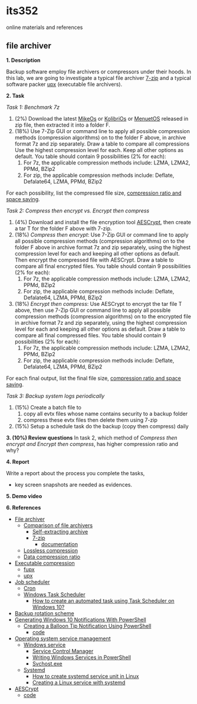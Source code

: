 # its352
online materials and references

## file archiver

**1. Description**

Backup software employ file archivers or compressors under their hoods. In this lab, we are going to investigate a typical file archiver [7-zip](https://www.7-zip.org/) and a typical software packer [upx](https://upx.github.io/) (executable file archivers).

**2. Task**

*Task 1: Benchmark 7z*

1. (2%) Download the latest [MikeOs](http://mikeos.sourceforge.net/) or [KolibriOs](https://kolibrios.org/) or [MenuetOS](http://menuetos.net/) released in zip file, then extracted it into a folder F.
2. (18%) Use 7-Zip GUI or command line to apply all possible compression methods (compression algorithms) on to the folder F above, in archive format 7z and zip separately. Draw a table to compare all compressions Use the highest compression level for each. Keep all other options as default. You table should contain 9 possibilities (2% for each):
   1. For 7z, the applicable compression methods include: LZMA, LZMA2, PPMd, BZip2
   2. For zip, the applicable compression methods include: Deflate, Defalate64, LZMA, PPMd, BZip2

For each possibility, list the compressed file size, [compression ratio and space saving](https://en.wikipedia.org/wiki/Data_compression_ratio).

*Task 2: Compress then encrypt vs. Encrypt then compress*

1. (4%) Download and install the file encryption tool [AESCrypt](https://www.aescrypt.com/), then create a tar T for the folder F above with 7-zip. 
2. (18%) *Compress then encrypt*: Use 7-Zip GUI or command line to apply all possible compression methods (compression algorithms) on to the folder F above in archive format 7z and zip separately, using the highest compression level for each and keeping all other options as default. Then encrypt the compressed file with AESCrypt. Draw a table to compare all final encrypted files. You table should contain 9 possibilities (2% for each):
   1. For 7z, the applicable compression methods include: LZMA, LZMA2, PPMd, BZip2
   2. For zip, the applicable compression methods include: Deflate, Defalate64, LZMA, PPMd, BZip2
3. (18%) *Encrypt then compress*: Use AESCrypt to encrypt the tar file T above, then use 7-Zip GUI or command line to apply all possible compression methods (compression algorithms) on to the encrypted file in archive format 7z and zip separately, using the highest compression level for each and keeping all other options as default.  Draw a table to compare all final compressed files. You table should contain 9 possibilities (2% for each):
   1. For 7z, the applicable compression methods include: LZMA, LZMA2, PPMd, BZip2
   2. For zip, the applicable compression methods include: Deflate, Defalate64, LZMA, PPMd, BZip2

For each final output, list the final file size, [compression ratio and space saving](https://en.wikipedia.org/wiki/Data_compression_ratio).


*Task 3: Backup system logs periodically*
1. (15%) Create a batch file to 
   1. copy all evtx files whose name contains security to a backup folder
   2. compress these evtx files then delete them using 7-zip
2. (15%) Setup a schedule task do the backup (copy then compress) daily


**3. (10%) Review questions**
In task 2, which method of *Compress then encrypt and Encrypt then compress*, has higher compression ratio and why?

**4. Report**

Write a report about the process you complete the tasks, 
* key screen snapshots are needed as evidences.

**5. Demo video**


**6. References**
* [File archiver](https://en.wikipedia.org/wiki/File_archiver)
  * [Comparison of file archivers](https://en.wikipedia.org/wiki/Comparison_of_file_archivers)
    * [Self-extracting archive](https://en.wikipedia.org/wiki/Self-extracting_archive)
    * [7-zip](https://www.7-zip.org/)
      * [documentation](https://documentation.help/7-Zip/)
  * [Lossless compression](https://en.wikipedia.org/wiki/Lossless_compression)
  * [Data compression ratio](https://en.wikipedia.org/wiki/Data_compression_ratio)
* [Executable compression](https://en.wikipedia.org/wiki/Executable_compression)
  * [fupx](https://www.pazera-software.com/products/free-upx/)
  * [upx](https://upx.github.io/)
* [Job scheduler](https://en.wikipedia.org/wiki/Job_scheduler)
  * [Cron](https://en.wikipedia.org/wiki/Cron)
  * [Windows Task Scheduler](https://en.wikipedia.org/wiki/Windows_Task_Scheduler)
    * [How to create an automated task using Task Scheduler on Windows 10?](https://www.windowscentral.com/how-create-automated-task-using-task-scheduler-windows-10)
* [Backup rotation scheme](https://en.wikipedia.org/wiki/Backup_rotation_scheme)
* [Generating Windows 10 Notifications With PowerShell](https://den.dev/blog/powershell-windows-notification/)
  * [Creating a Balloon Tip Notification Using PowerShell](https://mcpmag.com/articles/2017/09/07/creating-a-balloon-tip-notification-using-powershell.aspx)
    * [code](https://github.com/proxb/PowerShell_Scripts/blob/master/Invoke-BalloonTip.ps1)
* [Operating system service management](https://en.wikipedia.org/wiki/Operating_system_service_management)
  * [Windows service](https://en.wikipedia.org/wiki/Windows_service)
    * [Service Control Manager](https://en.wikipedia.org/wiki/Service_Control_Manager)
    * [Writing Windows Services in PowerShell](https://docs.microsoft.com/en-us/archive/msdn-magazine/2016/may/windows-powershell-writing-windows-services-in-powershell)
    * [Svchost.exe](https://en.wikipedia.org/wiki/Svchost.exe)
  * [Systemd](https://en.wikipedia.org/wiki/Systemd)
    * [How to create systemd service unit in Linux](https://linuxconfig.org/how-to-create-systemd-service-unit-in-linux)
    * [Creating a Linux service with systemd](https://medium.com/@benmorel/creating-a-linux-service-with-systemd-611b5c8b91d6)
* [AESCrypt](https://www.aescrypt.com/)
  * [code](https://github.com/paulej/AESCrypt)